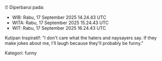 ⏰ Diperbarui pada:
- WIB: Rabu, 17 September 2025 14.24.43 UTC
- WITA: Rabu, 17 September 2025 15.24.43 UTC
- WIT: Rabu, 17 September 2025 16.24.43 UTC

Kutipan Inspiratif:
"I don't care what the haters and naysayers say. If they make jokes about me, I'll laugh because they'll probably be funny."


Kategori: funny

